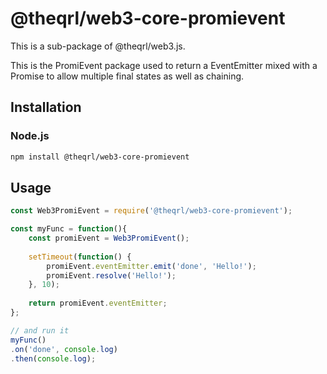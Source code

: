 # @theqrl/web3-core-promievent


This is a sub-package of @theqrl/web3.js.

This is the PromiEvent package used to return a EventEmitter mixed with a Promise to allow multiple final states as well as chaining.


## Installation

### Node.js

```bash
npm install @theqrl/web3-core-promievent
```

## Usage

```js
const Web3PromiEvent = require('@theqrl/web3-core-promievent');

const myFunc = function(){
    const promiEvent = Web3PromiEvent();
    
    setTimeout(function() {
        promiEvent.eventEmitter.emit('done', 'Hello!');
        promiEvent.resolve('Hello!');
    }, 10);
    
    return promiEvent.eventEmitter;
};

// and run it
myFunc()
.on('done', console.log)
.then(console.log);
```


